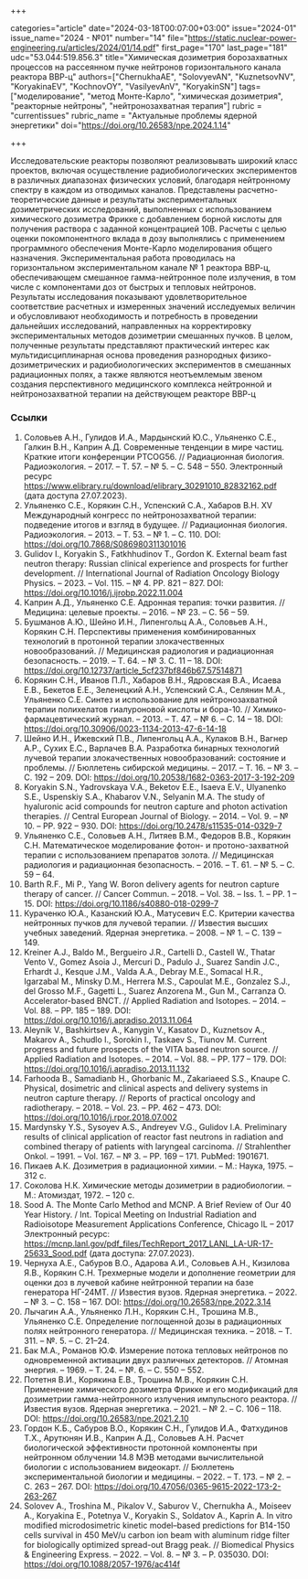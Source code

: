 +++

categories="article"
date="2024-03-18T00:07:00+03:00"
issue="2024-01"
issue_name="2024 - №01"
number="14"
file="https://static.nuclear-power-engineering.ru/articles/2024/01/14.pdf"
first_page="170"
last_page="181"
udc="53.044:519.856.3"
title="Химическая дозиметрия борозахватных процессов на рассеянном пучке нейтронов горизонтального канала реактора ВВР-ц"
authors=["ChernukhaAE", "SolovyevAN", "KuznetsovNV", "KoryakinaEV", "KochnovOY", "VasilyevAnV", "KoryakinSN"]
tags=["моделирование", "метод Монте-Карло", "химическая дозиметрия", "реакторные нейтроны", "нейтронозахватная терапия"]
rubric = "currentissues"
rubric_name = "Актуальные проблемы ядерной энергетики"
doi="https://doi.org/10.26583/npe.2024.1.14"

+++

Исследовательские реакторы позволяют реализовывать широкий класс проектов, включая осуществление радиобиологических экспериментов в различных диапазонах физических условий, благодаря нейтронному спектру в каждом из отводимых каналов. Представлены расчетно-теоретические данные и результаты экспериментальных дозиметрических исследований, выполненных с использованием химического дозиметра Фрикке с добавлением борной кислоты для получения раствора с заданной концентрацией 10B. Расчеты с целью оценки покомпонентного вклада в дозу выполнялись с применением программного обеспечения Монте-Карло моделирования общего назначения. Экспериментальная работа проводилась на горизонтальном экспериментальном канале № 1 реактора ВВР-ц, обеспечивающем смешанное гамма-нейтронное поле излучения, в том числе с компонентами доз от быстрых и тепловых нейтронов. Результаты исследования показывают удовлетворительное соответствие расчетных и измеренных значений исследуемых величин и обусловливают необходимость и потребность в проведении дальнейших исследований, направленных на корректировку экспериментальных методов дозиметрии смешанных пучков. В целом, полученные результаты представляют практический интерес как мультидисциплинарная основа проведения разнородных физико-дозиметрических и радиобиологических экспериментов в смешанных радиационных полях, а также являются неотъемлемым звеном создания перспективного медицинского комплекса нейтронной и нейтронозахватной терапии на действующем реакторе ВВР-ц

### Ссылки

1. Соловьев А.Н., Гулидов И.А., Мардынский Ю.С., Ульяненко С.Е., Галкин В.Н., Каприн А.Д. Современные тенденции в мире частиц. Краткие итоги конференции PTCOG56. // Радиационная биология. Радиоэкология. – 2017. – Т. 57. – № 5. – С. 548 – 550. Электронный ресурс https://www.elibrary.ru/download/elibrary_30291010_82832162.pdf (дата доступа 27.07.2023).
2. Ульяненко С.Е., Корякин С.Н., Успенский С.А., Хабаров В.Н. XV Международный конгресс по нейтронозахватной терапии: подведение итогов и взгляд в будущее. // Радиационная биология. Радиоэкология. – 2013. – Т. 53. – № 1. – С. 110. DOI: https://doi.org/10.7868/S086980311301016
3. Gulidov I., Koryakin S., Fatkhhudinov T., Gordon K. External beam fast neutron therapy: Russian clinical experience and prospects for further development. // International Journal of Radiation Oncology Biology Physics. – 2023. – Vol. 115. – № 4. PP. 821 – 827. DOI: https://doi.org/10.1016/j.ijrobp.2022.11.004
4. Каприн А.Д., Ульяненко С.Е. Адронная терапия: точки развития. // Медицина: целевые проекты. – 2016. – № 23. – С. 56 – 59. 
5. Бушманов А.Ю., Шейно И.Н., Липенгольц А.А., Соловьев А.Н., Корякин С.Н. Перспективы применения комбинированных технологий в протонной терапии злокачественных новообразований. // Медицинская радиология и радиационная безопасность. – 2019. – Т. 64. – № 3. С. 11 – 18. DOI: https://doi.org/10.12737/article_5cf237bf846b67.57514871
6. Корякин С.Н., Иванов П.Л., Хабаров В.Н., Ядровская В.А., Исаева Е.В., Бекетов Е.Е., Зеленецкий А.Н., Успенский С.А., Селянин М.А., Ульяненко С.Е. Синтез и использование для нейтронозахватной терапии полихелатов гиалуроновой кислоты и бора-10. // Химико-фармацевтический журнал. – 2013. – Т. 47. – № 6. – С. 14 – 18. DOI: https://doi.org/10.30906/0023-1134-2013-47-6-14-18 
7. Шейно И.Н., Ижевский П.В., Липенгольц А.А., Кулаков В.Н., Вагнер А.Р., Сухих Е.С., Варлачев В.А. Разработка бинарных технологий лучевой терапии злокачественных новообразований: состояние и проблемы. // Бюллетень сибирской медицины. – 2017. – Т. 16. – № 3. – С. 192 – 209. DOI: https://doi.org/10.20538/1682-0363-2017-3-192-209
8. Koryakin S.N., Yadrovskaya V.A., Beketov E.E., Isaeva E.V., Ulyanenko S.E., Uspenskiy S.A., Khabarov V.N., Selyanin M.A. The study of hyaluronic acid compounds for neutron capture and photon activation therapies. // Central European Journal of Biology. – 2014. – Vol. 9. – № 10. – PP. 922 –  930. DOI: https://doi.org/10.2478/s11535-014-0329-7
9. Ульяненко С.Е., Соловьев А.Н., Литяев В.М., Федоров В.В., Корякин С.Н. Математическое моделирование фотон- и протоно-захватной терапии с использованием препаратов золота. // Медицинская радиология и радиационная безопасность. – 2016. – Т. 61. – № 5. – С. 59 – 64. 
10. Barth R.F., Mi P., Yang W. Boron delivery agents for neutron capture therapy of cancer. // Cancer Commun. – 2018. – Vol. 38. – Iss. 1. – PP. 1 – 15. DOI: https://doi.org/10.1186/s40880-018-0299-7 
11. Кураченко Ю.А., Казанский Ю.А., Матусевич E.C. Критерии качества нейтронных пучков для лучевой терапии. // Известия высших учебных заведений. Ядерная энергетика. – 2008. – № 1. – C. 139 – 149. 
12. Kreiner A.J., Baldo M., Bergueiro J.R., Cartelli D., Castell W., Thatar Vento V., Gomez Asoia J., Mercuri D., Padulo J., Suarez Sandin J.C., Erhardt J., Kesque J.M., Valda A.A., Debray M.E., Somacal H.R., Igarzabal M., Minsky D.M., Herrera M.S., Capoulat M.E., Gonzalez S.J., del Grosso M.F., Gagetti L., Suarez Anzorena M., Gun M., Carranza O. Accelerator-based BNCT. // Applied Radiation and Isotopes. – 2014. – Vol. 88. – PP. 185 – 189. DOI: https://doi.org/10.1016/j.apradiso.2013.11.064
13. Aleynik V., Bashkirtsev A., Kanygin V., Kasatov D., Kuznetsov A., Makarov A., Schudlo I., Sorokin I., Taskaev S., Tiunov M. Current progress and future prospects of the VITA based neutron source. // Applied Radiation and Isotopes. – 2014. – Vol. 88. – PP. 177 – 179. DOI: https://doi.org/10.1016/j.apradiso.2013.11.132
14. Farhooda B., Samadianb H., Ghorbanic M., Zakariaeed S.S., Knaupe C. Physical, dosimetric and clinical aspects and delivery systems in neutron capture therapy. // Reports of practical oncology and radiotherapy. – 2018. – Vol. 23. – PP. 462 – 473. DOI: https://doi.org/10.1016/j.rpor.2018.07.002
15. Mardynsky Y.S., Sysoyev A.S., Andreyev V.G., Gulidov I.A. Preliminary results of clinical application of reactor fast neutrons in radiation and combined therapy of patients with laryngeal carcinoma. // Strahlenther Onkol. – 1991. – Vol. 167. – № 3. – PP. 169 – 171. PubMed: 1901671. 
16. Пикаев А.К. Дозиметрия в радиационной химии. – М.: Наука, 1975. – 312 с.
17. Соколова Н.К. Химические методы дозиметрии в радиобиологии. – М.: Атомиздат, 1972. – 120 с.
18. Sood A. The Monte Carlo Method and MCNP. A Brief Review of Our 40 Year History. / Int. Topical Meeting on Industrial Radiation and Radioisotope Measurement Applications Conference, Chicago IL – 2017 Электронный ресурс: https://mcnp.lanl.gov/pdf_files/TechReport_2017_LANL_LA-UR-17-25633_Sood.pdf (дата доступа: 27.07.2023).
19. Чернуха А.Е., Сабуров В.О., Адарова А.И., Соловьев А.Н., Кизилова Я.В., Корякин С.Н. Трехмерные модели и дополнение геометрии для оценки доз в лучевой кабине нейтронной терапии на базе генератора НГ-24МТ. // Известия вузов. Ядерная энергетика. – 2022. – № 3. – С. 158 – 167. DOI: https://doi.org/10.26583/npe.2022.3.14
20. Лычагин А.А., Ульяненко Л.Н., Корякин С.Н., Трошина М.В., Ульяненко С.Е. Определение поглощенной дозы в радиационных полях нейтронного генератора. // Медицинская техника. – 2018. – Т. 311. – №. 5. – С. 21–24. 
21. Бак М.А., Романов Ю.Ф. Измерение потока тепловых нейтронов по одновременной активации двух различных детекторов. // Атомная энергия. – 1969. – Т. 24. – №. 6. – C. 550 – 552. 
22. Потетня В.И., Корякина Е.В., Трошина М.В., Корякин С.Н. Применение химического дозиметра Фрикке и его модификаций для дозиметрии гамма-нейтронного излучения импульсного реактора. // Известия вузов. Ядерная энергетика. – 2021. – № 2. – С. 106 – 118. DOI: https://doi.org/10.26583/npe.2021.2.10
23. Гордон К.Б., Сабуров В.О., Корякин С.Н., Гулидов И.А., Фатхудинов Т.Х., Арутюнян И.В., Каприн А.Д., Соловьев А.Н. Расчет биологической эффективности протонной компоненты при нейтронном облучении 14.8 МЭВ методами вычислительной биологии с использованием видеокарт. // Бюллетень экспериментальной биологии и медицины. – 2022. – Т. 173. – № 2. – С. 263 – 267. DOI: https://doi.org/10.47056/0365-9615-2022-173-2-263-267
24. Solovev A., Troshina M., Pikalov V., Saburov V., Chernukha A., Moiseev A., Koryakina E., Potetnya V., Koryakin S., Soldatov A., Kaprin A. In vitro modified microdosimetric kinetic model–based predictions for B14-150 cells survival in 450 MeV/u carbon ion beam with aluminum ridge filter for biologically optimized spread-out Bragg peak. // Biomedical Physics & Engineering Express. – 2022. – Vol. 8. – № 3. – P. 035030. DOI: https://doi.org/10.1088/2057-1976/ac414f